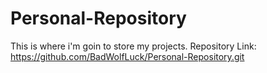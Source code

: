 # Personal-Repository
This is where i'm goin to store my projects.
Repository Link: https://github.com/BadWolfLuck/Personal-Repository.git
